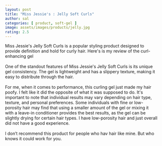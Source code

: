 ```yaml
---
layout: post
title: "Miss Jessie's : Jelly Soft Curls"
author: sal
categories: [ product, soft-gel ]
image: assets/images/products/jelly.jpg
rating: 2.5
---
```


Miss Jessie's Jelly Soft Curls is a popular styling product designed to provide definition and hold for curly hair. Here's is my review of the curl-enhancing gel <br> <br>
One of the standout features of Miss Jessie's Jelly Soft Curls is its unique gel consistency. The gel is lightweight and has a slippery texture, making it easy to distribute through the hair. <br> <br>
For me, when it comes to performance, this curling gel just made my hair poofy. I felt like it did the opposite of what it was supposed to do. It's important to note that individual results may vary depending on hair type, texture, and personal preferences. Some individuals with fine or low-porosity hair may find that using a smaller amount of the gel or mixing it with a leave-in conditioner provides the best results, as the gel can be slightly drying for certain hair types. I have low-porosity hair and just overall did not have a good experience. <br> <br>
I don’t recommend this product for people who hav hair like mine. But who knows it could work for you.
